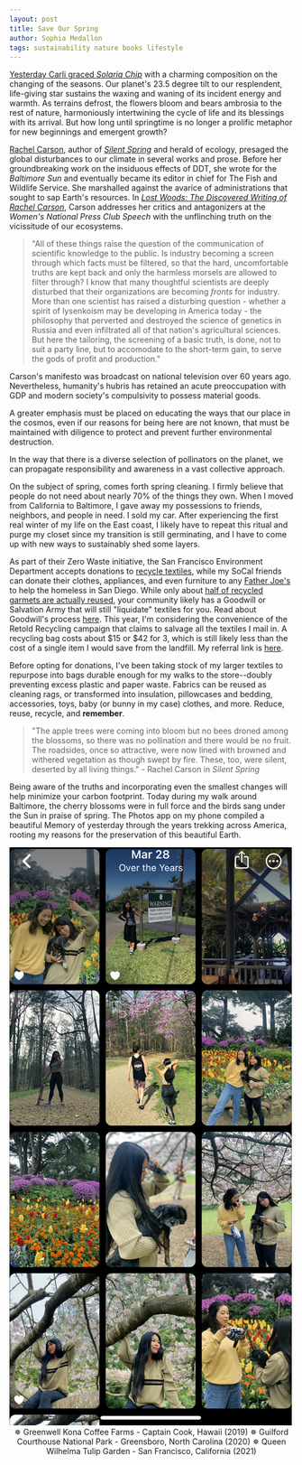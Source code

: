 ```yaml
---
layout: post
title: Save Our Spring
author: Sophia Medallon
tags: sustainability nature books lifestyle
---
```


[Yesterday Carli graced *Solaria Chip*](https://solariachip.github.io/spring/) with a charming composition on the changing of the seasons. Our planet's 23.5 degree tilt to our resplendent, life-giving star sustains the waxing and waning of its incident energy and warmth. As terrains defrost, the flowers bloom and bears ambrosia to the rest of nature, harmoniously intertwining the cycle of life and its blessings with its arrival. But how long until springtime is no longer a prolific metaphor for new beginnings and emergent growth? 

[Rachel Carson](https://www.newyorker.com/magazine/2018/03/26/the-right-way-to-remember-rachel-carson), author of [*Silent Spring*](http://www.rachelcarson.org/SilentSpring.aspx) and herald of ecology, presaged the global disturbances to our climate in several works and prose. Before her groundbreaking work on the insiduous effects of DDT, she wrote for the *Baltimore Sun* and eventually became its editor in chief for The Fish and Wildlife Service. She marshalled against the avarice of administrations that sought to sap Earth's resources. In [*Lost Woods: The Discovered Writing of Rachel Carson*](http://www.lindalear.com/lost_woods__the_discovered_writing_of_rachel_carson_27236.htm), Carson addresses her critics and antagonizers at the *Women's National Press Club Speech* with the unflinching truth on the vicissitude of our ecosystems.

> "All of these things raise the question of the communication of scientific knowledge to the public. Is industry becoming a screen through which facts must be filtered, so that the hard, uncomfortable truths are kept back and only the harmless morsels are allowed to filter through? I know that many thoughtful scientists are deeply disturbed that their organizations are becoming *fronts* for industry. More than one scientist has raised a disturbing question - whether a spirit of lysenkoism may be developing in America today - the philosophy that perverted and destroyed the science of genetics in Russia and even infiltrated all of that nation's agricultural sciences. But here the tailoring, the screening of a basic truth, is done, not to suit a party line, but to accomodate to the short-term gain, to serve the gods of profit and production."

Carson's manifesto was broadcast on national television over 60 years ago. Nevertheless, humanity's hubris has retained an acute preoccupation with GDP and modern society's compulsivity to possess material goods.

A greater emphasis must be placed on educating the ways that our place in the cosmos, even if our reasons for being here are not known, that must be maintained with diligence to protect and prevent further environmental destruction.

In the way that there is a diverse selection of pollinators on the planet, we can propagate responsibility and awareness in a vast collective approach.

On the subject of spring, comes forth spring cleaning.
I firmly believe that people do not need about nearly 70% of the things they own. When I moved from California to Baltimore, I gave away my possessions to friends, neighbors, and people in need. I sold my car. After experiencing the first real winter of my life on the East coast, I likely have to repeat this ritual and purge my closet since my transition is still germinating, and I have to come up with new ways to sustainably shed some layers.

As part of their Zero Waste initiative, the San Francisco Environment Department accepts donations to [recycle textiles](https://sfenvironment.org/textiles), while my SoCal friends can donate their clothes, appliances, and even furniture to any [Father Joe's](https://my.neighbor.org/take-action/donate-goods/) to help the homeless in San Diego. 
While only about [half of recycled garmets are actually reused](https://www.liveabout.com/how-garment-recycling-works-2877992), your community likely has a Goodwill or Salvation Army that will still "liquidate" textiles for you. Read about Goodwill's process [here](https://www.huffpost.com/entry/what-does-goodwill-do-with-your-clothes_n_57e06b96e4b0071a6e092352). 
This year, I'm considering the convenience of the Retold Recycling campaign that claims to salvage all the textiles I mail in. A recycling bag costs about $15 or $42 for 3, which is still likely less than the cost of a single item I would save from the landfill. My referral link is [here](https://www.talkable.com/x/JcpCkv).

Before opting for donations, I've been taking stock of my larger textiles to repurpose into bags durable enough for my walks to the store--doubly preventing excess plastic and paper waste. Fabrics can be reused as cleaning rags, or transformed into insulation, pillowcases and bedding, accessories, toys, baby (or bunny in my case) clothes, and more. Reduce, reuse, recycle, and **remember**. 

> "The apple trees were coming into bloom but no bees droned among the blossoms, so there was no pollination and there would be no fruit. The roadsides, once so attractive, were now lined with browned and withered vegetation as though swept by fire. These, too, were silent, deserted by all living things." - Rachel Carson in *Silent Spring*

Being aware of the truths and incorporating even the smallest changes will help minimize your carbon footprint. Today during my walk around Baltimore, the cherry blossoms were in full force and the birds sang under the Sun in praise of spring. The Photos app on my phone compiled a beautiful Memory of yesterday through the years trekking across America, rooting my reasons for the preservation of this beautiful Earth.

<img src='/images/IMG_9283.jpg'>
<center>✵ Greenwell Kona Coffee Farms - Captain Cook, Hawaii (2019)
✵ Guilford Courthouse National Park - Greensboro, North Carolina (2020)
✵ Queen Wilhelma Tulip Garden - San Francisco, California (2021) 
<br><br/></center>
